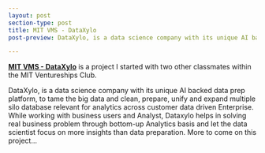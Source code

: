 ```yaml
---
layout: post
section-type: post
title: MIT VMS - DataXylo
post-preview: DataXylo, is a data science company with its unique AI backed data prep platform, to tame the big data and clean, prepare, unify and expand multiple silo database relevant for analytics across customer data driven Enterprise. While working with business users and Analyst, Dataxylo helps in solving real business problem through bottom-up Analytics basis and let the data scientist focus on more insights than data preparation.

---
```

**[MIT VMS - DataXylo](https://dataxylo.com)** is a project I started with two other classmates within the MIT Ventureships Club.

DataXylo, is a data science company with its unique AI backed data prep platform, to tame the big data and clean, prepare, unify and expand multiple silo database relevant for analytics across customer data driven Enterprise. While working with business users and Analyst, Dataxylo helps in solving real business problem through bottom-up Analytics basis and let the data scientist focus on more insights than data preparation.
More to come on this project...